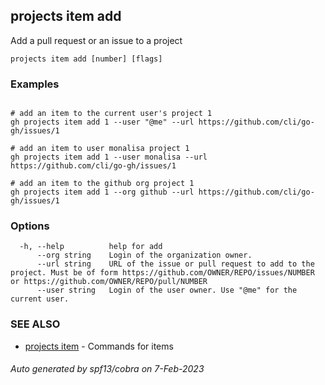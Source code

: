 ## projects item add

Add a pull request or an issue to a project

```
projects item add [number] [flags]
```

### Examples

```

# add an item to the current user's project 1
gh projects item add 1 --user "@me" --url https://github.com/cli/go-gh/issues/1

# add an item to user monalisa project 1
gh projects item add 1 --user monalisa --url https://github.com/cli/go-gh/issues/1

# add an item to the github org project 1
gh projects item add 1 --org github --url https://github.com/cli/go-gh/issues/1

```

### Options

```
  -h, --help          help for add
      --org string    Login of the organization owner.
      --url string    URL of the issue or pull request to add to the project. Must be of form https://github.com/OWNER/REPO/issues/NUMBER or https://github.com/OWNER/REPO/pull/NUMBER
      --user string   Login of the user owner. Use "@me" for the current user.
```

### SEE ALSO

* [projects item](projects_item.md)	 - Commands for items

###### Auto generated by spf13/cobra on 7-Feb-2023
